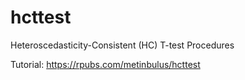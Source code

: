 # hcttest
Heteroscedasticity-Consistent (HC) T-test Procedures

Tutorial: https://rpubs.com/metinbulus/hcttest
